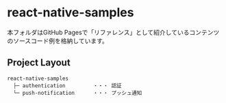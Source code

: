 # react-native-samples

本フォルダはGitHub Pagesで「リファレンス」として紹介しているコンテンツのソースコード例を格納しています。

## Project Layout

```
react-native-samples
  ├─ authentication         ・・・ 認証
  └─ push-notification      ・・・ プッシュ通知
```
